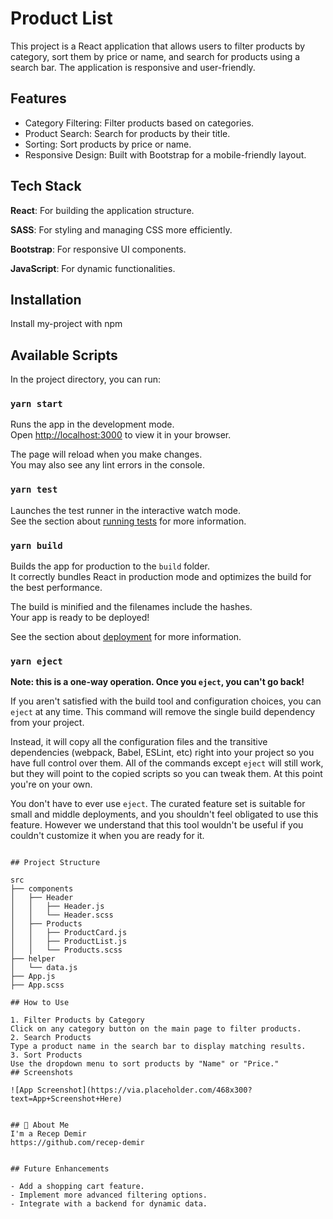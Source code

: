 
# Product List

This project is a React application that allows users to filter products by category, sort them by price or name, and search for products using a search bar. The application is responsive and user-friendly.


## Features

- Category Filtering: Filter products based on categories.
- Product Search: Search for products by their title.
- Sorting: Sort products by price or name.
- Responsive Design: Built with Bootstrap for a mobile-friendly layout.


## Tech Stack

**React**: For building the application structure.

**SASS**: For styling and managing CSS more efficiently.

**Bootstrap**: For responsive UI components.

**JavaScript**: For dynamic functionalities.


## Installation

Install my-project with npm

## Available Scripts

In the project directory, you can run:

### `yarn start`

Runs the app in the development mode.\
Open [http://localhost:3000](http://localhost:3000) to view it in your browser.

The page will reload when you make changes.\
You may also see any lint errors in the console.

### `yarn test`

Launches the test runner in the interactive watch mode.\
See the section about [running tests](https://facebook.github.io/create-react-app/docs/running-tests) for more information.

### `yarn build`

Builds the app for production to the `build` folder.\
It correctly bundles React in production mode and optimizes the build for the best performance.

The build is minified and the filenames include the hashes.\
Your app is ready to be deployed!

See the section about [deployment](https://facebook.github.io/create-react-app/docs/deployment) for more information.

### `yarn eject`

**Note: this is a one-way operation. Once you `eject`, you can't go back!**

If you aren't satisfied with the build tool and configuration choices, you can `eject` at any time. This command will remove the single build dependency from your project.

Instead, it will copy all the configuration files and the transitive dependencies (webpack, Babel, ESLint, etc) right into your project so you have full control over them. All of the commands except `eject` will still work, but they will point to the copied scripts so you can tweak them. At this point you're on your own.

You don't have to ever use `eject`. The curated feature set is suitable for small and middle deployments, and you shouldn't feel obligated to use this feature. However we understand that this tool wouldn't be useful if you couldn't customize it when you are ready for it.



```
    
## Project Structure

src
├── components
│   ├── Header
│   │   ├── Header.js
│   │   └── Header.scss
│   ├── Products
│   │   ├── ProductCard.js
│   │   ├── ProductList.js
│   │   └── Products.scss
├── helper
│   └── data.js
├── App.js
├── App.scss

## How to Use

1. Filter Products by Category
Click on any category button on the main page to filter products.
2. Search Products
Type a product name in the search bar to display matching results.
3. Sort Products
Use the dropdown menu to sort products by "Name" or "Price."
## Screenshots

![App Screenshot](https://via.placeholder.com/468x300?text=App+Screenshot+Here)


## 🚀 About Me
I'm a Recep Demir
https://github.com/recep-demir


## Future Enhancements

- Add a shopping cart feature.
- Implement more advanced filtering options.
- Integrate with a backend for dynamic data.